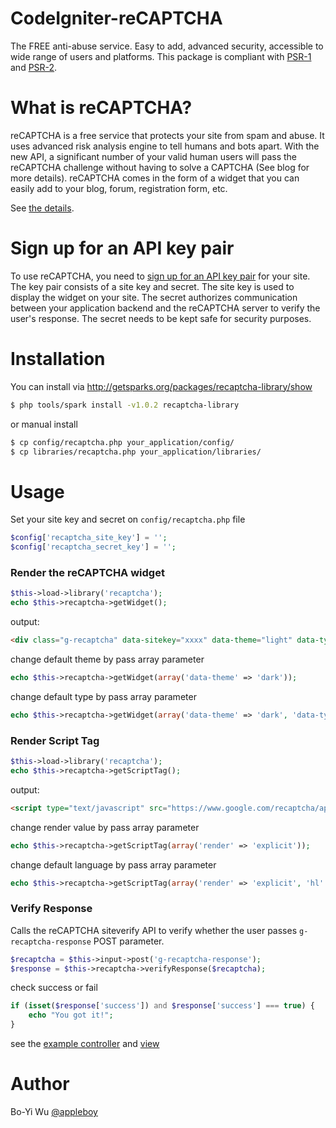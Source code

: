 # CodeIgniter-reCAPTCHA

The FREE anti-abuse service. Easy to add, advanced security, accessible to wide range of users and platforms. This package is compliant with [PSR-1](https://github.com/php-fig/fig-standards/blob/master/accepted/PSR-1-basic-coding-standard.md) and [PSR-2](https://github.com/php-fig/fig-standards/blob/master/accepted/PSR-2-coding-style-guide.md).

# What is reCAPTCHA?

reCAPTCHA is a free service that protects your site from spam and abuse. It uses advanced risk analysis engine to tell humans and bots apart. With the new API, a significant number of your valid human users will pass the reCAPTCHA challenge without having to solve a CAPTCHA (See blog for more details). reCAPTCHA comes in the form of a widget that you can easily add to your blog, forum, registration form, etc.

See [the details][1].

# Sign up for an API key pair

To use reCAPTCHA, you need to [sign up for an API key pair][4] for your site. The key pair consists of a site key and secret. The site key is used to display the widget on your site. The secret authorizes communication between your application backend and the reCAPTCHA server to verify the user's response. The secret needs to be kept safe for security purposes.

# Installation

You can install via http://getsparks.org/packages/recaptcha-library/show

```bash
$ php tools/spark install -v1.0.2 recaptcha-library
```

or manual install

```bash
$ cp config/recaptcha.php your_application/config/
$ cp libraries/recaptcha.php your_application/libraries/
```

# Usage

Set your site key and secret on `config/recaptcha.php` file

```php
$config['recaptcha_site_key'] = '';
$config['recaptcha_secret_key'] = '';
```

### Render the reCAPTCHA widget

```php
$this->load->library('recaptcha');
echo $this->recaptcha->getWidget();
```

output:

```html
<div class="g-recaptcha" data-sitekey="xxxx" data-theme="light" data-type="image" data-callback="" ></div>
```

change default theme by pass array parameter

```php
echo $this->recaptcha->getWidget(array('data-theme' => 'dark'));
```

change default type by pass array parameter

```php
echo $this->recaptcha->getWidget(array('data-theme' => 'dark', 'data-type' => 'audio'));
```

### Render Script Tag

```php
$this->load->library('recaptcha');
echo $this->recaptcha->getScriptTag();
```

output:

```html
<script type="text/javascript" src="https://www.google.com/recaptcha/api.js?render=onload&hl=en" async defer></script>
```

change render value by pass array parameter

```php
echo $this->recaptcha->getScriptTag(array('render' => 'explicit'));
```

change default language by pass array parameter

```php
echo $this->recaptcha->getScriptTag(array('render' => 'explicit', 'hl' => 'zh-TW'));
```

### Verify Response

Calls the reCAPTCHA siteverify API to verify whether the user passes `g-recaptcha-response` POST parameter.

```php
$recaptcha = $this->input->post('g-recaptcha-response');
$response = $this->recaptcha->verifyResponse($recaptcha);
```

check success or fail

```php
if (isset($response['success']) and $response['success'] === true) {
    echo "You got it!";
}
```

see the [example controller](example/controller/test.php) and [view](example/views/recaptcha.php)

# Author

Bo-Yi Wu [@appleboy](https://twitter.com/appleboy)

[1]: https://www.google.com/recaptcha/intro/index.html
[2]: http://www.codeigniter.com/
[3]: https://developers.google.com/recaptcha/
[4]: http://www.google.com/recaptcha/admin
